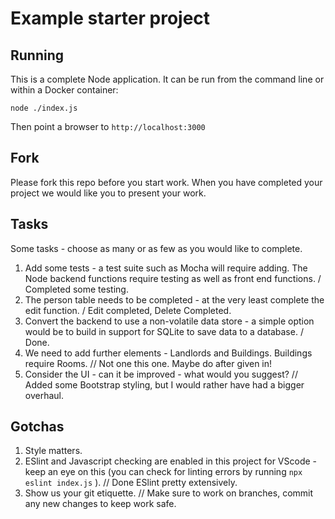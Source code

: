 

# Example starter project

## Running

This is a complete Node application. It can be run from the command line or within a Docker container:

```
node ./index.js
```

Then point a browser to `http://localhost:3000`

## Fork

Please fork this repo before you start work. When you have completed your project we would like you to present your work.

## Tasks

Some tasks - choose as many or as few as you would like to complete.

1. Add some tests - a test suite such as Mocha will require adding. The Node backend functions require testing as well as front end functions. / Completed some testing.
2. The person table needs to be completed - at the very least complete the edit function. / Edit completed, Delete Completed.
2. Convert the backend to use a non-volatile data store - a simple option would be to build in support for SQLite to save data to a database. / Done.
3. We need to add further elements - Landlords and Buildings. Buildings require Rooms. // Not one this one. Maybe do after given in!
4. Consider the UI - can it be improved - what would you suggest? // Added some Bootstrap styling, but I would rather have had a bigger overhaul.

## Gotchas

1. Style matters.
2. ESlint and Javascript checking are enabled in this project for VScode - keep an eye on this (you can check for linting errors by running ``` npx eslint index.js ``` ). // Done ESlint pretty extensively.
3. Show us your git etiquette. // Make sure to work on branches, commit any new changes to keep work safe.
